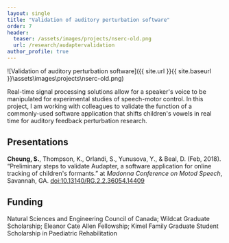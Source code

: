 ```yaml
---
layout: single
title: "Validation of auditory perturbation software"
order: 7
header:
  teaser: /assets/images/projects/nserc-old.png
  url: /research/audaptervalidation
author_profile: true
---
```


![Validation of auditory perturbation software]({{ site.url }}{{ site.baseurl }}\assets\images\projects\nserc-old.png)

Real-time signal processing solutions allow for a speaker's voice to be manipulated for experimental studies of speech-motor control. In this project, I am working with colleagues to validate the function of a commonly-used software application that shifts children's vowels in real time for auditory feedback perturbation research.

## Presentations
**Cheung, S.**, Thompson, K., Orlandi, S., Yunusova, Y., & Beal, D. (Feb, 2018). “Preliminary steps to validate Audapter, a software application for online tracking of children's formants.” at *Madonna Conference on Motod Speech*, Savannah, GA. [doi:10.13140/RG.2.2.36054.14409](http://dx.doi.org/10.13140/RG.2.2.36054.14409)

## Funding
Natural Sciences and Engineering Council of Canada; Wildcat Graduate Scholarship; Eleanor Cate Allen Fellowship; Kimel Family Graduate Student Scholarship in Paediatric Rehabilitation
